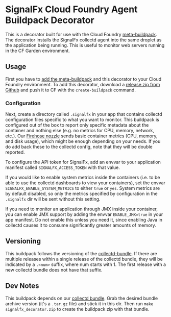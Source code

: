 # SignalFx Cloud Foundry Agent Buildpack Decorator

This is a decorator built for use with the Cloud Foundry
[meta-buildpack](https://github.com/cf-platform-eng/meta-buildpack).  The
decorator installs the SignalFx collectd agent into the same droplet as the
application being running.  This is useful to monitor web servers running in
the CF Garden environment.

## Usage
First you have to [add the
meta-buildpack](https://github.com/cf-platform-eng/meta-buildpack#how-to-install-the-meta-buildpack)
and this decorator to your Cloud Foundry environment.  To add this decorator,
download a [release zip from
Github](https://github.com/signalfx/signalfx-buildpack-decorator/releases) and
push it to CF with the `create-buildpack` command.

### Configuration

Next, create a directory called `.signalfx` in your app that contains collectd
configuration files specific to what you want to monitor.  This buildpack is
configured out of the box to report only specific metadata about the container
and nothing else (e.g. no metrics for CPU, memory, network, etc.).  Our
[Firehose nozzle](https://github.com/signalfx/signalfx-bridge) sends basic
container metrics (CPU, memory, and disk usage), which might be enough
depending on your needs.  If you do add back these to the collectd config, note
that they will be double reported.

To configure the API token for SignalFx, add an envvar to your application
manifest called `SIGNALFX_ACCESS_TOKEN` with that value.

If you would like to enable system metrics inside the containers (i.e. to be
able to use the collectd dashboards to view your containers), set the envvar
`SIGNALFX_ENABLE_SYSTEM_METRICS` to either `true` or `yes`.  System metrics are
by default disabled, so only the metrics specified by configuration in the
`.signalfx` dir will be sent without this setting.

If you need to monitor an application through JMX inside your container, you
can enable JMX support by adding the envvar `ENABLE_JMX=true` in your app
manifest.  Do not enable this unless you need it, since enabling Java in
collectd causes it to consume significantly greater amounts of memory.

## Versioning
This buildpack follows the versioning of the
[collectd-bundle](https://github.com/signalfx/collectd-build-bundle/).  If
there are multiple releases within a single release of the collectd bundle,
they will be indicated by a `.<num>` suffix, where num starts with 1.  The
first release with a new collectd bundle does not have that suffix.


## Dev Notes
This buildpack depends on our [collectd
bundle](https://github.com/signalfx/collectd-build-bundle).  Grab the desired
bundle archive version (it's a `.tar.gz` file) and stick it in this dir.  Then
run `make signalfx_decorator.zip` to create the buildpack zip with that bundle.
